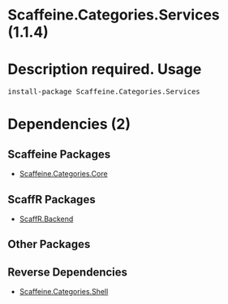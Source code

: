 ﻿Scaffeine.Categories.Services (1.1.4)
======
Description required.
Usage
======
<pre>install-package Scaffeine.Categories.Services</pre>
Dependencies (2)
=====

Scaffeine Packages
------
* [Scaffeine.Categories.Core](https://github.com/wcpro/Scaffeine/tree/master/src/Scaffeine.Categories.Core)

ScaffR Packages
------
* [ScaffR.Backend](https://github.com/wcpro/ScaffR/tree/master/src/ScaffR.Backend)

Other Packages
------

Reverse Dependencies
-----
* [Scaffeine.Categories.Shell](https://github.com/wcpro/scaffeine/tree/master/src/Scaffeine.Categories.Shell)
